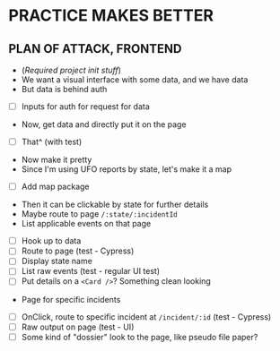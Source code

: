 # PRACTICE MAKES BETTER

## PLAN OF ATTACK, FRONTEND

* (*Required project init stuff*)
* We want a visual interface with some data, and we have data
* But data is behind auth
* [ ] Inputs for auth for request for data
* Now, get data and directly put it on the page
* [ ] That^ (with test)
* Now make it pretty
* Since I'm using UFO reports by state, let's make it a map
* [ ] Add map package
* Then it can be clickable by state for further details
* Maybe route to page `/:state/:incidentId`
* List applicable events on that page
* [ ] Hook up to data
* [ ] Route to page (test - Cypress)
* [ ] Display state name
* [ ] List raw events (test - regular UI test)
* [ ] Put details on a `<Card />`? Something clean looking
* Page for specific incidents
* [ ] OnClick, route to specific incident at `/incident/:id` (test - Cypress)
* [ ] Raw output on page (test - UI)
* [ ] Some kind of "dossier" look to the page, like pseudo file paper?
